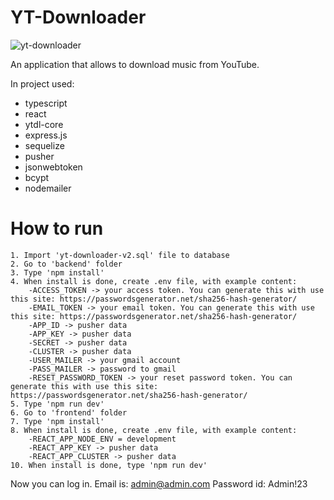 # YT-Downloader

![yt-downloader](https://user-images.githubusercontent.com/57078565/141660604-9fb41a17-7448-4f29-927c-5c292466dc19.jpg)

An application that allows to download music from YouTube.

In project used:
- typescript
- react
- ytdl-core
- express.js
- sequelize
- pusher
- jsonwebtoken
- bcypt
- nodemailer
# How to run
```
1. Import 'yt-downloader-v2.sql' file to database
2. Go to 'backend' folder
3. Type 'npm install'
4. When install is done, create .env file, with example content:
	-ACCESS_TOKEN -> your access token. You can generate this with use this site: https://passwordsgenerator.net/sha256-hash-generator/
	-EMAIL_TOKEN -> your email token. You can generate this with use this site: https://passwordsgenerator.net/sha256-hash-generator/
	-APP_ID -> pusher data
	-APP_KEY -> pusher data
	-SECRET -> pusher data
	-CLUSTER -> pusher data
	-USER_MAILER -> your gmail account
	-PASS_MAILER -> password to gmail 
	-RESET_PASSWORD_TOKEN -> your reset password token. You can generate this with use this site: https://passwordsgenerator.net/sha256-hash-generator/
5. Type 'npm run dev'
6. Go to 'frontend' folder
7. Type 'npm install'
8. When install is done, create .env file, with example content:
	-REACT_APP_NODE_ENV = development
	-REACT_APP_KEY -> pusher data
	-REACT_APP_CLUSTER -> pusher data
10. When install is done, type 'npm run dev'
```

Now you can log in. 
Email is: admin@admin.com
Password id: Admin!23
